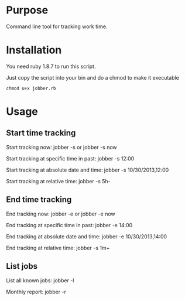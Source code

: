 Purpose
======

Command line tool for tracking work time.

Installation
============

You need ruby 1.8.7 to run this script.

Just copy the script into your bin and do a chmod to make it executable

    chmod u+x jobber.rb

Usage
=====

Start time tracking
-------------------

Start tracking now:
    jobber -s
or
    jobber -s now

Start tracking at specific time in past:
    jobber -s 12:00

Start tracking at absolute date and time:
    jobber -s 10/30/2013,12:00

Start tracking at relative time:
    jobber -s 5h-

End time tracking
-----------------
End tracking now:
    jobber -e
or
    jobber -e now

End tracking at specific time in past:
    jobber -e 14:00

End tracking at absolute date and time:
    jobber -e 10/30/2013,14:00

End tracking at relative time:
    jobber -s 1m+

List jobs
---------
List all known jobs:
    jobber -l

Monthly report:
    jobber -r

